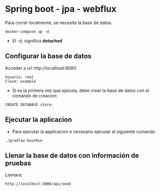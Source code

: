 # Spring boot - jpa - webflux
Para correr localmente, se necesita la base de datos.
```
docker-compose up -d
```

* El -d, significa __detached__

## Configurar la base de datos

Acceder a url http://localhost:8081/ 
```
Usuario: root
Clave: example
```

* Si es la primera vez que ejecuta, debe crear la base de datos con el comando de creacion:
```
CREATE DATABASE store;
```


## Ejecutar la aplicacion

* Para ejecutar la applicacion e necesario ejecutar el siguiente comando
```
./gradlew bootRun
```


## Llenar la base de datos con información de pruebas

Llamara:
```
http://localhost:3000/api/seed
```